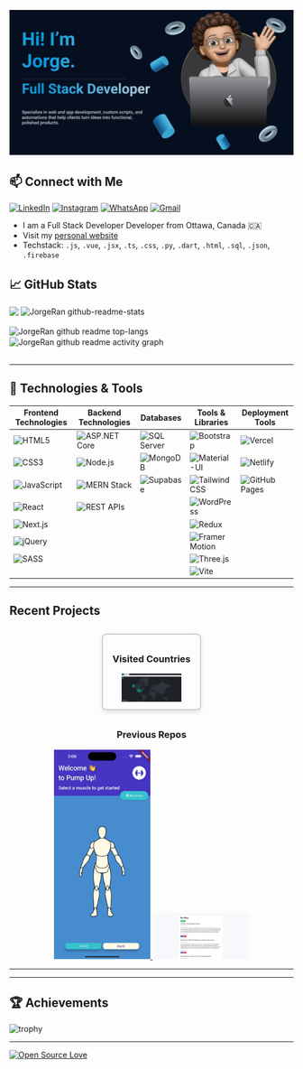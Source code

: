 [![Jorge Rangel](https://github.com/JorgeRan/JorgeRan/blob/main/img/banner.png)](https://jorgeran.github.io/Personal-Website/)

## 📫 Connect with Me

[![LinkedIn](https://img.shields.io/badge/LinkedIn-%230077B5?style=for-the-badge&logo=LinkedIn&logoColor=white)](https://www.linkedin.com/in/jorgerangel-t)
[![Instagram](https://img.shields.io/badge/Instagram-%23E4405F?style=for-the-badge&logo=Instagram&logoColor=white)](https://www.instagram.com/jorge_rangel17)
[![WhatsApp](https://img.shields.io/badge/WhatsApp-%2325D366?style=for-the-badge&logo=WhatsApp&logoColor=white)](https://api.whatsapp.com/send?phone=+527225207708&text=hi%20Matin.%20how%20are%20you%3F)
[![Gmail](https://img.shields.io/badge/Gmail-%23EA4335?style=for-the-badge&logo=Gmail&logoColor=white)](mailto:jorgerangel.coding@gmail.com)

* I am a Full Stack Developer Developer from Ottawa, Canada 🇨🇦
* Visit my [personal website](https://jorgeran.github.io/Personal-Website/) 
* Techstack: `.js`, `.vue`, `.jsx`, `.ts`, `.css`, `.py`, `.dart`, `.html`, `.sql`, `.json`, `.firebase`


## 📈 GitHub Stats

<div>
  <img align="center" src="https://github-readme-streak-stats-eight.vercel.app/?user=JorgeRan&theme=react&mode=weekly" width="51%" />
  <img align="center" src="https://github-readme-stats.vercel.app/api?username=JorgeRan&layout=compact&show_icons=true&theme=react" alt="JorgeRan github-readme-stats" width="48%" />
</div>
<br />
<div>
  <img align="center" src="https://github-readme-stats.vercel.app/api/top-langs/?username=JorgeRan&layout=compact&theme=react" alt="JorgeRan github readme top-langs" width="39%" />
  <img align="center" src="https://github-readme-activity-graph.vercel.app/graph?username=JorgeRan&theme=merko" alt="JorgeRan github readme activity graph" width="60%" />
</div>

<br />

---

## 🔧 Technologies & Tools

<div align="center">

| Frontend Technologies                                                                                                               | Backend Technologies                                                                                                                | Databases                                                                                                                                       | Tools & Libraries                                                                                                                           | Deployment Tools                                                                                                                      |
| ----------------------------------------------------------------------------------------------------------------------------------- | ----------------------------------------------------------------------------------------------------------------------------------- | ----------------------------------------------------------------------------------------------------------------------------------------------- | ------------------------------------------------------------------------------------------------------------------------------------------- | ------------------------------------------------------------------------------------------------------------------------------------- |
| ![HTML5](https://img.shields.io/badge/HTML5-E34F26?style=for-the-badge&logo=html5&logoColor=white&labelColor=CD3700)                | ![ASP.NET Core](https://img.shields.io/badge/ASP.NET%20Core-512BD4?style=for-the-badge&logo=.net&logoColor=white&labelColor=3A5FCD) | ![SQL Server](https://img.shields.io/badge/SQL%20Server-CC2927?style=for-the-badge&logo=microsoft-sql-server&logoColor=white&labelColor=8B2323) | ![Bootstrap](https://img.shields.io/badge/Bootstrap-563D7C?style=for-the-badge&logo=bootstrap&logoColor=white&labelColor=8B7355)            | ![Vercel](https://img.shields.io/badge/Vercel-000000?style=for-the-badge&logo=vercel&logoColor=white&labelColor=8B7355)               |
| ![CSS3](https://img.shields.io/badge/CSS3-1572B6?style=for-the-badge&logo=css3&logoColor=white&labelColor=104E8B)                   | ![Node.js](https://img.shields.io/badge/Node.js-43853D?style=for-the-badge&logo=node.js&logoColor=white&labelColor=2E8B57)          | ![MongoDB](https://img.shields.io/badge/MongoDB-47A248?style=for-the-badge&logo=mongodb&logoColor=white&labelColor=004D40)                     | ![Material-UI](https://img.shields.io/badge/Material--UI-0081CB?style=for-the-badge&logo=material-ui&logoColor=white&labelColor=104E8B)     | ![Netlify](https://img.shields.io/badge/Netlify-00C7B7?style=for-the-badge&logo=netlify&logoColor=white&labelColor=8B7355)            |
| ![JavaScript](https://img.shields.io/badge/JavaScript-EDD600?style=for-the-badge&logo=javascript&logoColor=white&labelColor=C8A800) | ![MERN Stack](https://img.shields.io/badge/MERN%20Stack-00D8FF?style=for-the-badge&logo=react&logoColor=white&labelColor=8B3A3A)    | ![Supabase](https://img.shields.io/badge/Supabase-3ECF8E?style=for-the-badge&logo=supabase&logoColor=white&labelColor=006E58)                   | ![Tailwind CSS](https://img.shields.io/badge/Tailwind%20CSS-38B2AC?style=for-the-badge&logo=tailwind-css&logoColor=white&labelColor=8B8378) | ![GitHub Pages](https://img.shields.io/badge/GitHub%20Pages-222222?style=for-the-badge&logo=github&logoColor=white&labelColor=8B7355) |
| ![React](https://img.shields.io/badge/React-20232a?style=for-the-badge&logo=react&logoColor=61DAFB&labelColor=101010)               | ![REST APIs](https://img.shields.io/badge/REST%20APIs-FF6F61?style=for-the-badge&logo=rest&logoColor=white&labelColor=8B7355)       |                                                                                                                                                 | ![WordPress](https://img.shields.io/badge/WordPress-21759B?style=for-the-badge&logo=wordpress&logoColor=white&labelColor=104E8B)            |                                                                                                                                       |
| ![Next.js](https://img.shields.io/badge/Next.js-000000?style=for-the-badge&logo=next.js&logoColor=white&labelColor=8B7355)          |                                                                                                                                     |                                                                                                                                                 | ![Redux](https://img.shields.io/badge/Redux-764ABC?style=for-the-badge&logo=redux&logoColor=white&labelColor=8B7355)                        |                                                                                                                                       |
| ![jQuery](https://img.shields.io/badge/jQuery-0769AD?style=for-the-badge&logo=jquery&logoColor=white&labelColor=104E8B)             |                                                                                                                                     |                                                                                                                                                 | ![Framer Motion](https://img.shields.io/badge/Framer%20Motion-0055FF?style=for-the-badge&logo=framer&logoColor=white&labelColor=8B7355)     |                                                                                                                                       |
| ![SASS](https://img.shields.io/badge/SASS-CC6699?style=for-the-badge&logo=sass&logoColor=white&labelColor=8B7355)                   |                                                                                                                                     |                                                                                                                                                 | ![Three.js](https://img.shields.io/badge/Three.js-000000?style=for-the-badge&logo=three.js&logoColor=white&labelColor=8B7355)               |                                                                                                                                       |
|                                                                                                                                     |                                                                                                                                     |                                                                                                                                                 | ![Vite](https://img.shields.io/badge/Vite-646CFF?style=for-the-badge&logo=vite&logoColor=white&labelColor=8B7355)                           |                                                                                                                                       |

</div>

---

## Recent Projects

<div align="center">
  <div style="display: inline-block; border: 2px solid #ccc; border-radius: 8px; width: 30%; margin: 10px; padding: 10px; box-shadow: 0 4px 8px rgba(0, 0, 0, 0.1);">
    <h3>Visited Countries</h3>
    <a href="https://github.com/JorgeRan/Visited-Countries">
        <img src="https://github.com/JorgeRan/JorgeRan/blob/main/img/visited_contries.png" alt="JorgeRan Visited Contries" width="70%" />
    </a>
  </div>
  <br />
  <p align="center">
    <h3>Previous Repos</h3>
    <a href="https://github.com/JorgeRan/fitness_app">
        <img src="https://github.com/JorgeRan/JorgeRan/blob/main/img/fitness_app.png" alt="JorgeRan fitnessApp" width="34%" />
    </a>
    <a href="https://github.com/JorgeRan/Blog-API-Project">
        <img src="https://github.com/JorgeRan/JorgeRan/blob/main/img/blog_api.png" alt="JorgeRan blog" width="34%" />
    </a>
  </p>
</div>

---

---

## 🏆 Achievements

![trophy](https://github-profile-trophy.vercel.app/?username=JorgeRan&theme=onedark)

---

[![Open Source Love](https://badges.frapsoft.com/os/v1/open-source.svg?v=102)](https://github.com/ellerbrock/open-source-badge/)

